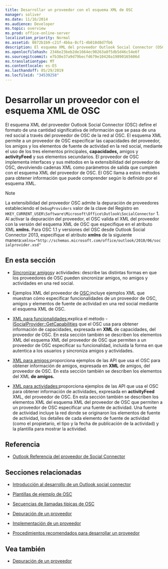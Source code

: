 ```yaml
---
title: Desarrollar un proveedor con el esquema XML de OSC
manager: soliver
ms.date: 11/16/2014
ms.audience: Developer
ms.topic: overview
ms.prod: office-online-server
localization_priority: Normal
ms.assetid: 0872b1b9-c21f-4bba-8cf1-4b010d8d7fb6
description: El esquema XML del proveedor Outlook Social Connector (OSC) define el formato de una cantidad significativa de información que se pasa de una red social a través del proveedor de OSC de la red al OSC.
ms.openlocfilehash: 2346e23beb2de1664ec90263a8f5db5d46c54e6f
ms.sourcegitcommit: e7b38e37a9d79becfd679e10420a19890165606d
ms.translationtype: MT
ms.contentlocale: es-ES
ms.lasthandoff: 05/29/2019
ms.locfileid: "34539258"
---
```

# <a name="developing-a-provider-with-the-osc-xml-schema"></a>Desarrollar un proveedor con el esquema XML de OSC

El esquema XML del proveedor Outlook Social Connector (OSC) define el formato de una cantidad significativa de información que se pasa de una red social a través del proveedor de OSC de la red al OSC. El esquema XML permite a un proveedor de OSC especificar las capacidades del proveedor, los amigos y los elementos de fuente de actividad en la red social, mediante el uso de los tres elementos principales, **capacidades,** amigos y **activityFeed** y sus elementos secundarios. El proveedor de OSC implementa interfaces y sus métodos en la extensibilidad del proveedor de OSC, devolviendo cadenas XML como parámetros de salida que cumplen con el esquema XML del proveedor de OSC. El OSC llama a estos métodos para obtener información que puede comprender según lo definido por el esquema XML.
  
> [!NOTE]
> La extensibilidad del proveedor OSC admite la depuración de proveedores estableciendo el `DebugProviders` valor de la clave del Registro en  `HKEY_CURRENT_USER\Software\Microsoft\Office\Outlook\SocialConnector` 1. Al activar la depuración del proveedor, el OSC valida el XML del proveedor con la versión del esquema XML de OSC que especifique en el atributo XML **xmlns.** Para OSC 1.1 y versiones del OSC desde Outlook Social Connector 2013, especifique el atributo **xmlns** de la siguiente manera:`xmlns="http://schemas.microsoft.com/office/outlook/2010/06/socialprovider.xsd"`
  
## <a name="in-this-section"></a>En esta sección

- [Sincronizar amigos](synchronizing-friends-and-activities.md)y actividades: describe las distintas formas en que los proveedores de OSC pueden sincronizar amigos, no amigos y actividades en una red social. 
    
- Ejemplos XML del proveedor de [OSC:](osc-provider-xml-examples.md)incluye ejemplos XML que muestran cómo especificar funcionalidades de un proveedor de OSC, amigos y elementos de fuente de actividad en una red social mediante el esquema XML de OSC.
    
- [XML para funcionalidades:](xml-for-capabilities.md)explica el método - [ISocialProvider::GetCapabilities](isocialprovider-getcapabilities.md) que el OSC usa para obtener información de capacidades, expresada en **XML** de capacidades, del proveedor de OSC. En esta sección también se describen los elementos XML del esquema XML del proveedor de OSC que permiten a un proveedor de OSC especificar su funcionalidad, incluida la forma en que autentica a los usuarios y sincroniza amigos y actividades. 
    
- [XML para amigos:](xml-for-friends.md)proporciona ejemplos de las API que usa el OSC para obtener información de amigos, expresada en **XML** de amigos, del proveedor de OSC. En esta sección también se describen los elementos del XML **de amigos.** 
    
- [XML para actividades:](xml-for-activities.md)proporciona ejemplos de las API que usa el OSC para obtener información de actividades, expresada en **activityFeed** XML, del proveedor de OSC. En esta sección también se describen los elementos XML del esquema XML del proveedor de OSC que permiten a un proveedor de OSC especificar una fuente de actividad. Una fuente de actividad incluye la red donde se originaron los elementos de fuente de actividad, los detalles de cada elemento de fuente de actividad (como el propietario, el tipo y la fecha de publicación de la actividad) y la plantilla para mostrar la actividad. 
    
## <a name="reference"></a>Referencia

- [Outlook Referencia del proveedor de Social Connector](outlook-social-connector-provider-reference-0.md)
  
## <a name="related-sections"></a>Secciones relacionadas

- [Introducción al desarrollo de un Outlook social connector](getting-started-with-developing-an-outlook-social-connector-provider.md)
  
- [Plantillas de ejemplo de OSC](osc-sample-templates.md)
  
- [Secuencias de llamadas típicas de OSC](osc-typical-calling-sequences.md)
  
- [Depuración de un proveedor](debugging-a-provider.md)
  
- [Implementación de un proveedor](deploying-a-provider.md)
  
- [Procedimientos recomendados para desarrollar un proveedor](best-practices-for-developing-a-provider.md)
  
## <a name="see-also"></a>Vea también

- [Depuración de un proveedor](debugging-a-provider.md)

